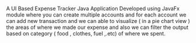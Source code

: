 A UI Based Expense Tracker Java Application Developed using JavaFx module where you can create multiple accounts and for each account we can add new transaction and we 
can able to visualize ( in a pie chart view ) the areas of where we made our expense and also we can filter the output based on category ( food , clothes, fuel ,.etc) 
of where we spent.
